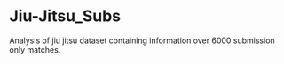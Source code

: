# Jiu-Jitsu_Subs
Analysis of jiu jitsu dataset containing information over 6000 submission only matches.
